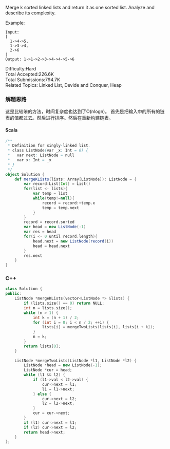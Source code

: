 Merge k sorted linked lists and return it as one sorted list. Analyze and describe its complexity.

Example:
```
Input:
[
  1->4->5,
  1->3->4,
  2->6
]
Output: 1->1->2->3->4->4->5->6
```

Difficulty:Hard  
Total Accepted:226.6K  
Total Submissions:794.7K  
Related Topics: Linked List, Devide and Conquer, Heap

### 解题思路
这是比较笨的方法，时间复杂度也达到了O(nlogn)。 首先是把输入中的所有的链表的值都过去。然后进行排序。然后在重新构建链表。
#### Scala
```scala
/**
 * Definition for singly-linked list.
 * class ListNode(var _x: Int = 0) {
 *   var next: ListNode = null
 *   var x: Int = _x
 * }
 */
object Solution {
    def mergeKLists(lists: Array[ListNode]): ListNode = {
        var record:List[Int] = List()
        for(list <- lists){
            var temp = list
            while(temp!=null){
                record = record:+temp.x
                temp = temp.next
            }
        }
        record = record.sorted
        var head = new ListNode(-1)
        var res = head
        for(i <- 0 until record.length){
            head.next = new ListNode(record(i))
            head = head.next
        }
        res.next
    }
}
```

### C++
```C++
class Solution {
public:
    ListNode *mergeKLists(vector<ListNode *> &lists) {
        if (lists.size() == 0) return NULL;
        int n = lists.size();
        while (n > 1) {
            int k = (n + 1) / 2;
            for (int i = 0; i < n / 2; ++i) {
                lists[i] = mergeTwoLists(lists[i], lists[i + k]);
            }
            n = k;
        }
        return lists[0];
    }
    
    ListNode *mergeTwoLists(ListNode *l1, ListNode *l2) {
        ListNode *head = new ListNode(-1);
        ListNode *cur = head;
        while (l1 && l2) {
            if (l1->val < l2->val) {
                cur->next = l1;
                l1 = l1->next;
            } else {
                cur->next = l2;
                l2 = l2->next;
            }
            cur = cur->next;
        }
        if (l1) cur->next = l1;
        if (l2) cur->next = l2;
        return head->next;
    }
};
```

